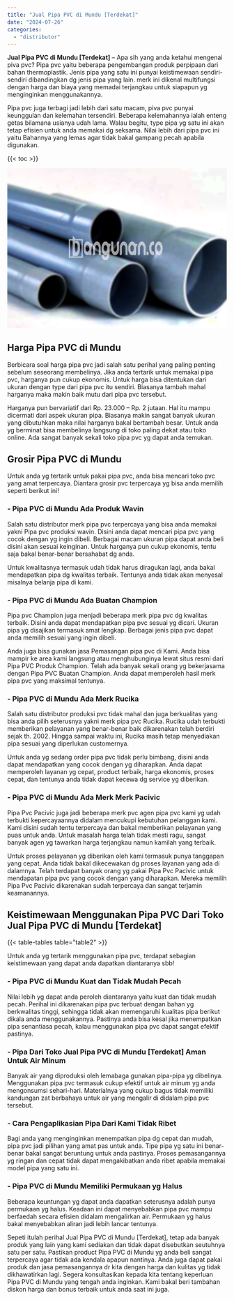```yaml
---
title: "Jual Pipa PVC di Mundu [Terdekat]"
date: "2024-07-26"
categories: 
  - "distributor"
---
```


**Jual Pipa PVC di Mundu \[Terdekat\]** – Apa sih yang anda ketahui mengenai piva pvc? Pipa pvc yaitu beberapa pengembangan produk perpipaan dari bahan thermoplastik. Jenis pipa yang satu ini punyai keistimewaan sendiri-sendiri dibandingkan dg jenis pipa yang lain. merk ini dikenal multifungsi dengan harga dan biaya yang memadai terjangkau untuk siapapun yg menginginkan menggunakannya.

Pipa pvc juga terbagi jadi lebih dari satu macam, piva pvc punyai keunggulan dan kelemahan tersendiri. Beberapa kelemahannya ialah enteng getas bilamana usianya udah lama. Walau begitu, type pipa yg satu ini akan tetap efisien untuk anda memakai dg seksama. Nilai lebih dari pipa pvc ini yaitu Bahannya yang lemas agar tidak bakal gampang pecah apabila digunakan.

{{< toc >}}

![Jual Pipa PVC di Mundu [Terdekat]](/images/jaul-pipa-pvc-60.png)

## Harga Pipa PVC di Mundu

Berbicara soal harga pipa pvc jadi salah satu perihal yang paling penting sebelum seseorang membelinya. Jika anda tertarik untuk memakai pipa pvc, harganya pun cukup ekonomis. Untuk harga bisa ditentukan dari ukuran dengan type dari pipa pvc itu sendiri. Biasanya tambah mahal harganya maka makin baik mutu dari pipa pvc tersebut.

Harganya pun bervariatif dari Rp. 23.000 – Rp. 2 jutaan. Hal itu mampu dicermati dari aspek ukuran pipa. Biasanya makin sangat banyak ukuran yang dibutuhkan maka nilai harganya bakal bertambah besar. Untuk anda yg berminat bisa membelinya langsung di toko paling dekat atau toko online. Ada sangat banyak sekali toko pipa pvc yg dapat anda temukan.

## Grosir Pipa PVC di Mundu

Untuk anda yg tertarik untuk pakai pipa pvc, anda bisa mencari toko pvc yang amat terpercaya. Diantara grosir pvc terpercaya yg bisa anda memilih seperti berikut ini!

### \- Pipa PVC di Mundu Ada Produk Wavin

Salah satu distributor merk pipa pvc terpercaya yang bisa anda memakai yakni Pipa pvc produksi wavin. Disini anda dapat mencari pipa pvc yang cocok dengan yg ingin dibeli. Berbagai macam ukuran pipa dapat anda beli disini akan sesuai keinginan. Untuk harganya pun cukup ekonomis, tentu saja bakal benar-benar bersahabat dg anda.

Untuk kwalitasnya termasuk udah tidak harus diragukan lagi, anda bakal mendapatkan pipa dg kwalitas terbaik. Tentunya anda tidak akan menyesal misalnya belanja pipa di kami.

### \- Pipa PVC di Mundu Ada Buatan Champion

Pipa pvc Champion juga menjadi beberapa merk pipa pvc dg kwalitas terbaik. Disini anda dapat mendapatkan pipa pvc sesuai yg dicari. Ukuran pipa yg disajikan termasuk amat lengkap. Berbagai jenis pipa pvc dapat anda memilih sesuai yang ingin dibeli.

Anda juga bisa gunakan jasa Pemasangan pipa pvc di Kami. Anda bisa mampir ke area kami langsung atau menghubunginya lewat situs resmi dari Pipa PVC Produk Champion. Telah ada banyak sekali orang yg bekerjasama dengan Pipa PVC Buatan Champion. Anda dapat memperoleh hasil merk pipa pvc yang maksimal tentunya.

### \- Pipa PVC di Mundu Ada Merk Rucika

Salah satu distributor produksi pvc tidak mahal dan juga berkualitas yang bisa anda pilih seterusnya yakni merk pipa pvc Rucika. Rucika udah terbukti memberikan pelayanan yang benar-benar baik dikarenakan telah berdiri sejak th. 2002. Hingga sampai waktu ini, Rucika masih tetap menyediakan pipa sesuai yang diperlukan customernya.

Untuk anda yg sedang order pipa pvc tidak perlu bimbang, disini anda dapat mendapatkan yang cocok dengan yg diharapkan. Anda dapat memperoleh layanan yg cepat, product terbaik, harga ekonomis, proses cepat, dan tentunya anda tidak dapat kecewa dg service yg diberikan.

### \- Pipa PVC di Mundu Ada Merk Merk Pacivic

Pipa Pvc Pacivic juga jadi beberapa merk pvc agen pipa pvc kami yg udah terbukti kepercayaannya didalam mencukupi kebutuhan pelanggan kami. Kami disini sudah tentu terpercaya dan bakal memberikan pelayanan yang puas untuk anda. Untuk masalah harga telah tidak mesti ragu, sangat banyak agen yg tawarkan harga terjangkau namun kamilah yang terbaik.

Untuk proses pelayanan yg diberikan oleh kami termasuk punya tanggapan yang cepat. Anda tidak bakal dikecewakan dg proses layanan yang ada di dalamnya. Telah terdapat banyak orang yg pakai Pipa Pvc Pacivic untuk mendapatan pipa pvc yang cocok dengan yang diharapkan. Mereka memilih Pipa Pvc Pacivic dikarenakan sudah terpercaya dan sangat terjamin keamanannya.

## Keistimewaan Menggunakan Pipa PVC Dari Toko Jual Pipa PVC di Mundu \[Terdekat\]

{{< table-tables table="table2" >}}

Untuk anda yg tertarik menggunakan pipa pvc, terdapat sebagian keistimewaan yang dapat anda dapatkan diantaranya sbb!

### \- Pipa PVC di Mundu Kuat dan Tidak Mudah Pecah

Nilai lebih yg dapat anda peroleh diantaranya yaitu kuat dan tidak mudah pecah. Perihal ini dikarenakan pipa pvc terbuat dengan bahan yg berkwalitas tinggi, sehingga tidak akan memengaruhi kualitas pipa berikut dikala anda menggunakannya. Pastinya anda bisa kesal jika menempatkan pipa senantiasa pecah, kalau menggunakan pipa pvc dapat sangat efektif pastinya.

### \- Pipa Dari Toko Jual Pipa PVC di Mundu \[Terdekat\] Aman Untuk Air Minum

Banyak air yang diproduksi oleh lemabaga gunakan pipa-pipa yg dibelinya. Menggunakan pipa pvc termasuk cukup efektif untuk air minum yg anda mengonsumsi sehari-hari. Materialnya yang cukup bagus tidak memiliki kandungan zat berbahaya untuk air yang mengalir di didalam pipa pvc tersebut.

### \- Cara Pengaplikasian Pipa Dari Kami Tidak Ribet

Bagi anda yang menginginkan menempatkan pipa dg cepat dan mudah, pipa pvc jadi pilihan yang amat pas untuk anda. Tipe pipa yg satu ini benar-benar bakal sangat beruntung untuk anda pastinya. Proses pemasangannya yg ringan dan cepat tidak dapat mengakibatkan anda ribet apabila memakai model pipa yang satu ini.

### \- Pipa PVC di Mundu Memiliki Permukaan yg Halus

Beberapa keuntungan yg dapat anda dapatkan seterusnya adalah punya permukaan yg halus. Keadaan ini dapat menyebabkan pipa pvc mampu berfaedah secara efisien didalam mengalirkan air. Permukaan yg halus bakal menyebabkan aliran jadi lebih lancar tentunya.

Sepeti itulah perihal Jual Pipa PVC di Mundu \[Terdekat\], tetap ada banyak produk yang lain yang kami sediakan dan tidak dapat disebutkan seutuhnya satu per satu. Pastikan product Pipa PVC di Mundu yg anda beli sangat terpercaya agar tidak ada kendala apapun nantinya. Anda juga dapat pakai produk dan jasa pemasangannya dr kita dengan harga dan kulitas yg tidak dikhawatirkan lagi. Segera konsultasikan kepada kita tentang keperluan Pipa PVC di Mundu yang tengah anda inginkan. Kami bakal beri tambahan diskon harga dan bonus terbaik untuk anda saat ini juga.
